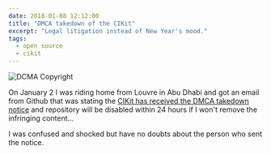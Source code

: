 ```yaml
---
date: 2018-01-08 12:12:00
title: "DMCA takedown of the CIKit"
excerpt: "Legal litigation instead of New Year's mood."
tags:
  - open source
  - cikit
---
```


![DCMA Copyright](/assets/posts/dmca-copyright.png)

On January 2 I was riding home from Louvre in Abu Dhabi and got an email from Github that was stating the [CIKit has received the DMCA takedown notice](https://github.com/github/dmca/blob/master/2018/2018-01-02-CIKit.md) and repository will be disabled within 24 hours if I won't remove the infringing content...

I was confused and shocked but have no doubts about the person who sent the notice.
